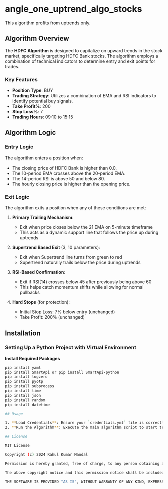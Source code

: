 # angle_one_uptrend_algo_stocks

This algorithm profits from uptrends only.

## Algorithm Overview

The **HDFC Algorithm** is designed to capitalize on upward trends in the stock market, specifically targeting HDFC Bank stocks. The algorithm employs a combination of technical indicators to determine entry and exit points for trades.

### Key Features
- **Position Type**: BUY
- **Trading Strategy**: Utilizes a combination of EMA and RSI indicators to identify potential buy signals.
- **Take Profit%**: 200
- **Stop Loss%**: 7
- **Trading Hours**: 09:10 to 15:15

## Algorithm Logic

### Entry Logic
The algorithm enters a position when:
- The closing price of HDFC Bank is higher than 0.0.
- The 10-period EMA crosses above the 20-period EMA.
- The 14-period RSI is above 50 and below 80.
- The hourly closing price is higher than the opening price.

### Exit Logic
The algorithm exits a position when any of these conditions are met:

1. **Primary Trailing Mechanism**:
   - Exit when price closes below the 21 EMA on 5-minute timeframe
   - This acts as a dynamic support line that follows the price up during uptrends

2. **Supertrend Based Exit** (3, 10 parameters):
   - Exit when Supertrend line turns from green to red
   - Supertrend naturally trails below the price during uptrends

3. **RSI-Based Confirmation**:
   - Exit if RSI(14) crosses below 45 after previously being above 60
   - This helps catch momentum shifts while allowing for normal pullbacks

4. **Hard Stops** (for protection):
   - Initial Stop Loss: 7% below entry (unchanged)
   - Take Profit: 200% (unchanged)

## Installation

### Setting Up a Python Project with Virtual Environment

 **Install Required Packages**
   ```bash
   pip install yaml
   pip install SmartApi or pip install SmartApi-python
   pip install logzero
   pip install pyotp
   pip install subprocess
   pip install time
   pip install json
   pip install random
   pip install datetime

## Usage

1. **Load Credentials**: Ensure your `credentials.yml` file is correctly set up with your API key, client ID, password, and TOTP token.
2. **Run the Algorithm**: Execute the main algorithm script to start trading based on the defined strategy.

## License

MIT License

Copyright (c) 2024 Rahul Kumar Mandal

Permission is hereby granted, free of charge, to any person obtaining a copy of this software and associated documentation files (the "Software"), to deal in the Software without restriction, including without limitation the rights to use, copy, modify, merge, publish, distribute, sublicense, and/or sell copies of the Software, and to permit persons to whom the Software is furnished to do so, subject to the following conditions:

The above copyright notice and this permission notice shall be included in all copies or substantial portions of the Software.

THE SOFTWARE IS PROVIDED "AS IS", WITHOUT WARRANTY OF ANY KIND, EXPRESS OR IMPLIED, INCLUDING BUT NOT LIMITED TO THE WARRANTIES OF MERCHANTABILITY, FITNESS FOR A PARTICULAR PURPOSE AND NONINFRINGEMENT. IN NO EVENT SHALL THE AUTHORS OR COPYRIGHT HOLDERS BE LIABLE FOR ANY CLAIM, DAMAGES OR OTHER LIABILITY, WHETHER IN AN ACTION OF CONTRACT, TORT OR OTHERWISE, ARISING FROM, OUT OF OR IN CONNECTION WITH THE SOFTWARE OR THE USE OR OTHER DEALINGS IN THE SOFTWARE.
